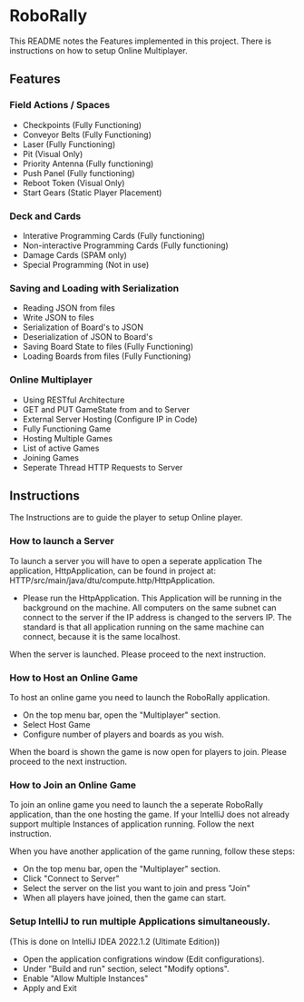 # RoboRally
This README notes the Features implemented in this project.
There is instructions on how to setup Online Multiplayer.

## Features

### Field Actions / Spaces
- Checkpoints (Fully Functioning)  
- Conveyor Belts (Fully Functioning)  
- Laser (Fully Functioning)  
- Pit (Visual Only)  
- Priority Antenna (Fully functioning)  
- Push Panel (Fully functioning)  
- Reboot Token (Visual Only)  
- Start Gears (Static Player Placement)  

### Deck and Cards
- Interative Programming Cards (Fully functioning)  
- Non-interactive Programming Cards (Fully functioning)  
- Damage Cards (SPAM only)  
- Special Programming (Not in use)  

### Saving and Loading with Serialization
- Reading JSON from files  
- Write JSON to files  
- Serialization of Board's to JSON  
- Deserialization of JSON to Board's  
- Saving Board State to files (Fully Functioning)  
- Loading Boards from files (Fully Functioning)  

### Online Multiplayer
- Using RESTful Architecture  
- GET and PUT GameState from and to Server  
- External Server Hosting (Configure IP in Code)  
- Fully Functioning Game  
- Hosting Multiple Games  
- List of active Games  
- Joining Games  
- Seperate Thread HTTP Requests to Server  


## Instructions
The Instructions are to guide the player to setup Online player.

### How to launch a Server
To launch a server you will have to open a seperate application
The application, HttpApplication, can be found in project at: HTTP/src/main/java/dtu/compute.http/HttpApplication.
- Please run the HttpApplication.
This Application will be running in the background on the machine.
All computers on the same subnet can connect to the server if the IP address is changed to the servers IP.
The standard is that all application running on the same machine can connect, because it is the same localhost.

When the server is launched. Please proceed to the next instruction.

### How to Host an Online Game
To host an online game you need to launch the RoboRally application.
- On the top menu bar, open the "Multiplayer" section.
- Select Host Game
- Configure number of players and boards as you wish.

When the board is shown the game is now open for players to join.
Please proceed to the next instruction.

### How to Join an Online Game
To join an online game you need to launch the a seperate RoboRally application, than the one hosting the game.
If your IntelliJ does not already support multiple Instances of application running. Follow the next instruction.

When you have another application of the game running, follow these steps:
- On the top menu bar, open the "Multiplayer" section.
- Click "Connect to Server"
- Select the server on the list you want to join and press "Join"
- When all players have joined, then the game can start.

### Setup IntelliJ to run multiple Applications simultaneously.
(This is done on IntelliJ IDEA 2022.1.2 (Ultimate Edition))
- Open the application configrations window (Edit configurations).
- Under "Build and run" section, select "Modify options".
- Enable "Allow Multiple Instances"
- Apply and Exit